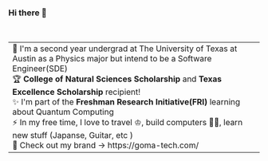 ### Hi there 👋

<table align="center">
<td>  
📝 I'm a second year undergrad at The University of Texas at Austin as a Physics major but intend to be a Software Engineer(SDE) <br>
🏆 <strong>College of Natural Sciences Scholarship</strong> and <strong> Texas Excellence Scholarship</strong> recipient!<br>
✨ I'm part of the <strong>Freshman Research Initiative(FRI)</strong> learning about Quantum Computing <br>
⚡ In my free time, I love to travel ♔, build computers 🤘🏼, learn new stuff (Japanse, Guitar, etc )<br>
📸 Check out my brand -> https://goma-tech.com/
</td> 
<br>
<table>

<!-- <img style="height:100px;width:100px;" src="https://github.com/Quantum-Impulse/Quantum-Impulse/blob/main/Assets/landscape.jpg" /> -->

<!-- <img src="https://github.com/Quantum-Impulse/Quantum-Impulse/blob/main/Assets/PC1.jpg" />

<img src="https://github.com/Quantum-Impulse/Quantum-Impulse/blob/main/Assets/PC2.jpg" /> -->

<!--
**Quantum-Impulse/Quantum-Impulse** is a ✨ _special_ ✨ repository because its `README.md` (this file) appears on your GitHub profile.

Here are some ideas to get you started:

- 🔭 I’m currently working on ...
- 🌱 I’m currently learning ...
- 👯 I’m looking to collaborate on ...
- 🤔 I’m looking for help with ...
- 💬 Ask me about ...
- 📫 How to reach me: ...
- 😄 Pronouns: ...
- ⚡ Fun fact: ...
-->
